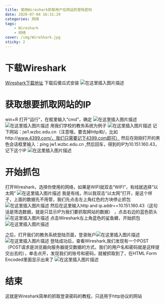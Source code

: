 ```yaml
---
title: 使用Wireshark抓取用户在网站的登陆密码
date: 2020-07-04 16:31:19
categories: 网络
tags:
    - Wireshark
    - 网络
cover: /img/WireShark.jpg
sticky: 2
---
```

# 下载Wireshark
[Wireshark下载地址](https://www.wireshark.org/#download)
下载后傻瓜式安装
![在这里插入图片描述](https://img-blog.csdnimg.cn/20200704161519253.png?x-oss-process=image/watermark,type_ZmFuZ3poZW5naGVpdGk,shadow_10,text_aHR0cHM6Ly9ibG9nLmNzZG4ubmV0L3FxXzQ4OTIyNDU5,size_16,color_FFFFFF,t_70)
# 获取想要抓取网站的IP
win+R 打开“运行”，在框里输入“cmd”，确定
![在这里插入图片描述](https://img-blog.csdnimg.cn/20200704161651627.png?x-oss-process=image/watermark,type_ZmFuZ3poZW5naGVpdGk,shadow_10,text_aHR0cHM6Ly9ibG9nLmNzZG4ubmV0L3FxXzQ4OTIyNDU5,size_16,color_FFFFFF,t_70)
![在这里插入图片描述](https://img-blog.csdnimg.cn/20200704161714850.png?x-oss-process=image/watermark,type_ZmFuZ3poZW5naGVpdGk,shadow_10,text_aHR0cHM6Ly9ibG9nLmNzZG4ubmV0L3FxXzQ4OTIyNDU5,size_16,color_FFFFFF,t_70)
用我们学校的教务系统为例子
![在这里插入图片描述](https://img-blog.csdnimg.cn/20200704161749812.png?x-oss-process=image/watermark,type_ZmFuZ3poZW5naGVpdGk,shadow_10,text_aHR0cHM6Ly9ibG9nLmNzZG4ubmV0L3FxXzQ4OTIyNDU5,size_16,color_FFFFFF,t_70)
记下网站：jw1.wzbc.edu.cn（注意哦，要去掉http和/，比如http://www.4399.com/，我们只需要记下4399.com即可）
然后在刚刚打开的黑色会话框里输入：ping jw1.wzbc.edu.cn ,然后回车，得到的IP为10.151.160.43，记下这个IP
![在这里插入图片描述](https://img-blog.csdnimg.cn/20200704161948405.png?x-oss-process=image/watermark,type_ZmFuZ3poZW5naGVpdGk,shadow_10,text_aHR0cHM6Ly9ibG9nLmNzZG4ubmV0L3FxXzQ4OTIyNDU5,size_16,color_FFFFFF,t_70)
# 开始抓包
打开Wireshark，选择你使用的网络，如果是WIFI就双击“WIFI”，有线就选择“以太网”
![在这里插入图片描述](https://img-blog.csdnimg.cn/20200704162106317.png?x-oss-process=image/watermark,type_ZmFuZ3poZW5naGVpdGk,shadow_10,text_aHR0cHM6Ly9ibG9nLmNzZG4ubmV0L3FxXzQ4OTIyNDU5,size_16,color_FFFFFF,t_70)
我是有线，所以我双击“以太网”打开，是这个样子，上面的数据先不用管，我们先点击左上角红色的方块停止抓包
![在这里插入图片描述](https://img-blog.csdnimg.cn/20200704163800687.png?x-oss-process=image/watermark,type_ZmFuZ3poZW5naGVpdGk,shadow_10,text_aHR0cHM6Ly9ibG9nLmNzZG4ubmV0L3FxXzQ4OTIyNDU5,size_16,color_FFFFFF,t_70)
然后在这里输入http and ip.addr==10.151.160.43（这句话是筛选数据，就是只显示IP为我们要抓取网站的数据） ，点击右边的蓝色箭头
![在这里插入图片描述](https://img-blog.csdnimg.cn/20200704163702669.png)
点击Wireshark左上角蓝色的鲨鱼鳍，开始抓包
![在这里插入图片描述](https://img-blog.csdnimg.cn/20200704163836466.png)

之后，打开我们的教务系统登陆页面，登录账户![在这里插入图片描述](https://img-blog.csdnimg.cn/20200704162541462.png?x-oss-process=image/watermark,type_ZmFuZ3poZW5naGVpdGk,shadow_10,text_aHR0cHM6Ly9ibG9nLmNzZG4ubmV0L3FxXzQ4OTIyNDU5,size_16,color_FFFFFF,t_70)
![在这里插入图片描述](https://img-blog.csdnimg.cn/20200704162556523.png?x-oss-process=image/watermark,type_ZmFuZ3poZW5naGVpdGk,shadow_10,text_aHR0cHM6Ly9ibG9nLmNzZG4ubmV0L3FxXzQ4OTIyNDU5,size_16,color_FFFFFF,t_70)
登陆成功后，查看Wireshark,我们发现有一个POST（POST请求是浏览器向服务器提交数据的方式，我们的用户名和密码就是这样提交出去的），单击点开，发现我们的账号和密码，就被抓取到了，在HTML Form Encoded里面显示出来了
![在这里插入图片描述](https://img-blog.csdnimg.cn/20200704162843652.png?x-oss-process=image/watermark,type_ZmFuZ3poZW5naGVpdGk,shadow_10,text_aHR0cHM6Ly9ibG9nLmNzZG4ubmV0L3FxXzQ4OTIyNDU5,size_16,color_FFFFFF,t_70)
# 结束
这就是Wireshark简单的抓取登录密码的教程，只适用于http协议的网站

